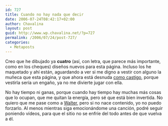 ```yaml
---
id: 727
title: Cuando no hay nada que decir
date: 2006-07-24T08:42:17+02:00
author: Chavalina
layout: post
guid: http://www.wp.chavalina.net/?p=727
permalink: /2006/07/24/post-727/
categories:
  - Metaposts
---
```

Creo que he dibujado ya **cuatro** (as&iacute;, con letra, que parece más importante, como en los cheques) dise&ntilde;os nuevos para esta página. Incluso los he maquetado y ah&iacute; están, aguardando a ver si me digno a vestir con alguno la mu&ntilde;eca que esta página, y que ahora está desnuda <a href="http://chavalina.net/comentar.php?idpost=564&#038;q=dise%F1o" target="_blank">como castigo</a>, porque vestirla ser&iacute;a un enga&ntilde;o, ya no me divierte jugar con ella. 

No hay tiempo ni ganas, porque cuando hay tiempo hay muchas más cosas que lo ocupan, que me quitan la energ&iacute;a, pero sé que está bien invertida. No quiero que me pase como a <a href="http://www.htmllife.com/archivos/adios-html-life-adios/" target="_blank">Walter</a>, pero si no nace contenido, yo no puedo forzarlo. Al menos mientras siga emocionándome una canci&oacute;n, podré seguir poniendo v&iacute;deos, para que el sitio no se enfr&iacute;e del todo antes de que vuelva a él.